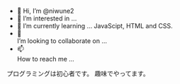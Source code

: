 - 👋 Hi, I’m @niwune2
- 👀 <tr>I’m interested in ...</tr>
- 🌱 I’m currently learning ... JavaScipt, HTML and CSS.
- 💞️ <br>I’m looking to collaborate on ...</br>
- 📫 <br>How to reach me ...</br>

プログラミングは初心者です。
趣味でやってます。

<!---
niwune2/niwune2 は ✨ 特別な ✨ リポジトリです。なぜなら `README.md` (このファイル) が GitHub のプロファイルに表示されるからです。
プレビューリンクをクリックすると、変更内容を確認することができます。
--->
